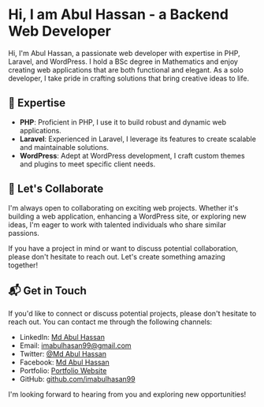 # Hi, I am Abul Hassan - a Backend Web Developer

Hi, I'm Abul Hassan, a passionate web developer with expertise in PHP, Laravel, and WordPress. I hold a BSc degree in Mathematics and enjoy creating web applications that are both functional and elegant. As a solo developer, I take pride in crafting solutions that bring creative ideas to life.

## 🔧 Expertise

- **PHP**: Proficient in PHP, I use it to build robust and dynamic web applications.
- **Laravel**: Experienced in Laravel, I leverage its features to create scalable and maintainable solutions.
- **WordPress**: Adept at WordPress development, I craft custom themes and plugins to meet specific client needs.

## 🤝 Let's Collaborate

I'm always open to collaborating on exciting web projects. Whether it's building a web application, enhancing a WordPress site, or exploring new ideas, I'm eager to work with talented individuals who share similar passions.

If you have a project in mind or want to discuss potential collaboration, please don't hesitate to reach out. Let's create something amazing together!

## 📬 Get in Touch

If you'd like to connect or discuss potential projects, please don't hesitate to reach out. You can contact me through the following channels:

- LinkedIn: [Md Abul Hassan](https://www.linkedin.com/in/imabulhasan99)
- Email: imabulhasan99@gmail.com
- Twitter: [@Md Abul Hassan](https://twitter.com/imabulhasan99)
- Facebook: [Md Abul Hassan](https://www.facebook.com/imabulhasan99)
- Portfolio: [Portfolio Website](https://www.imabulhasan99.com)
- GitHub: [github.com/imabulhasan99](https://github.com/imabulhasan99)

I'm looking forward to hearing from you and exploring new opportunities!

